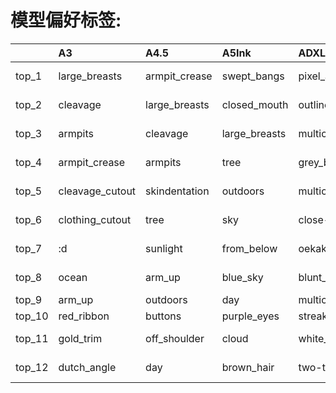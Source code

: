# 模型偏好标签: 
|        | A3              | A4.5          | A5Ink         | ADXL06                  | ADXL11                  | AE10                 | AID210            | AID28             | AIDXL52                 | AIDXL61      | AKC               | AL                | AMXL30                  | AOM3A1        | AOM3A2           | APVC                 | BP10                 | BP9                  | BPXL0.3.1               | CC20                | CCM75            | CCXL              | CF2.0         | CF2.2        | CF2.5         | CF3.0                   | CFXL1.0              | CFXL2.0         | CFXL2.5           | CHM6                 | CM2           | CM3              | CM4                  | CMC2                       | CMWF2                | CPM20          | CXL1.0              | CXL2.0              | CYE           | CYKM       | CYKMM                         | CYM          | CYM2                | CYM3         | CYN              | CYN2         | CYN3               | CYS                           | CYnai3                    | DLM9              | DS225                | EB5                  | GM20              | HW100                         | HXLB01            | I90                           | JQ20                | JQ30                | KJ21           | KW50          | KW60                | KW70                 | KW80                 | KW85                | KW90                 | KXLB7               | KXLE1              | MM11              | MP4                  | NAI3             | NAXL10            | PC15                | PC20                | PM                   | PVC20                | PVC30                | PVCFB10        | PVCFB25           | PW2               | PW6        | R7             | RRM                     | RRM1.1                        | RRM2.1            | RRM3.2          | RRM4.0          | RRM4.1        | RS20              | RXL2v12                   | SF1.0               | SIA2              | SM22F                | SMM10                         | TWM12                | YAA20             | YH                  | novelai             |
|:-------|:----------------|:--------------|:--------------|:------------------------|:------------------------|:---------------------|:------------------|:------------------|:------------------------|:-------------|:------------------|:------------------|:------------------------|:--------------|:-----------------|:---------------------|:---------------------|:---------------------|:------------------------|:--------------------|:-----------------|:------------------|:--------------|:-------------|:--------------|:------------------------|:---------------------|:----------------|:------------------|:---------------------|:--------------|:-----------------|:---------------------|:---------------------------|:---------------------|:---------------|:--------------------|:--------------------|:--------------|:-----------|:------------------------------|:-------------|:--------------------|:-------------|:-----------------|:-------------|:-------------------|:------------------------------|:--------------------------|:------------------|:---------------------|:---------------------|:------------------|:------------------------------|:------------------|:------------------------------|:--------------------|:--------------------|:---------------|:--------------|:--------------------|:---------------------|:---------------------|:--------------------|:---------------------|:--------------------|:-------------------|:------------------|:---------------------|:-----------------|:------------------|:--------------------|:--------------------|:---------------------|:---------------------|:---------------------|:---------------|:------------------|:------------------|:-----------|:---------------|:------------------------|:------------------------------|:------------------|:----------------|:----------------|:--------------|:------------------|:--------------------------|:--------------------|:------------------|:---------------------|:------------------------------|:---------------------|:------------------|:--------------------|:--------------------|
| top_1  | large_breasts   | armpit_crease | swept_bangs   | pixel_art               | oekaki                  | floating_hair        | pink_background   | makeup            | brown_eyes              | sketch       | :d                | shiny_hair        | pixel_art               | sweat         | white_legwear    | blurry               | hair_behind_ear      | expressionless       | brown_eyes              | sailor_collar       | skin_fang        | pixel_art         | gloves        | black_ribbon | box           | hair_behind_ear         | grey_background      | petals          | blurry            | wavy_hair            | upper_teeth   | x_hair_ornament  | eyebrows_behind_hair | chromatic_aberration       | floating_hair        | realistic      | grey_background     | grey_background     | pillow        | child      | child                         | indoors      | child               | child        | animal_ear_fluff | indoors      | fang               | child                         | blunt_bangs               | lips              | black_hair           | eyebrows_behind_hair | lips              | :o                            | parody            | :o                            | two-tone_background | two-tone_background | yellow_flower  | lips          | :o                  | symbol_in_eye        | symbol_in_eye        | multicolored_eyes   | pink_jacket          | brown_eyes          | no_humans          | nail_polish       | eyebrows_behind_hair | huge_breasts     | yellow_eyes       | :o                  | white_background    | chromatic_aberration | depth_of_field       | grey_background      | 3d             | 3d                | pink_lips         | realistic  | yellow_flower  | two-tone_background     | two-tone_background           | earrings          | earrings        | earrings        | swept_bangs   | orange_hair       | colored_inner_hair        | blush_stickers      | blush_stickers    | shiny_hair           | :o                            | pink_lips            | :d                | hairclip            | swept_bangs         |
| top_2  | cleavage        | large_breasts | closed_mouth  | outline                 | pixel_art               | hair_flower          | red_background    | head_out_of_frame | shiny_hair              | green_eyes   | v-shaped_eyebrows | v-shaped_eyebrows | no_humans               | red_ribbon    | thighhighs       | blurry_background    | eyelashes            | eyebrows_behind_hair | light_smile             | knees_up            | fang             | bob_cut           | shoes         | :d           | pouch         | chromatic_aberration    | brown_eyes           | yellow_eyes     | blurry_background | heart-shaped_pupils  | teeth         | hairclip         | floating_hair        | ocean                      | hair_intakes         | nose           | orange_eyes         | red_eyes            | bed           | younger    | younger                       | child        | younger             | younger      | cat_ears         | pillow       | :o                 | flat_chest                    | yellow_eyes               | eyelashes         | eyebrows_behind_hair | floating_hair        | pink_lips         | multicolored_eyes             | brown_eyes        | blue_background               | white_background    | puffy_sleeves       | animal         | eyelashes     | multicolored_eyes   | pink_jacket          | pink_jacket          | gradient_eyes       | symbol_in_eye        | orange_eyes         | flat_color         | earrings          | frown                | white_background | shiny_hair        | white_background    | two-tone_background | blue_nails           | blurry               | depth_of_field       | freckles       | photo_(medium)    | makeup            | nose       | animal         | hair_intakes            | hair_intakes                  | hair_intakes      | hair_behind_ear | swept_bangs     | earrings      | brown_hair        | two-tone_hair             | child               | child             | shiny                | purple_eyes                   | lips                 | fang              | two_side_up         | shiny_hair          |
| top_3  | armpits         | cleavage      | large_breasts | multicolored_hair       | flat_color              | eyebrows_behind_hair | flat_color        | grey_background   | closed_mouth            | brown_eyes   | fang              | large_breasts     | grey_hair               | hair_ribbon   | garter_straps    | depth_of_field       | earrings             | frown                | brown_hair              | :o                  | hair_intakes     | red_eyes          | boots         | black_bow    | book          | from_side               | orange_hair          | orange_eyes     | depth_of_field    | stuffed_toy          | ahoge         | floating_hair    | frown                | water                      | nail_polish          | freckles       | yellow_eyes         | silver_hair         | on_bed        | hair_flaps | :o                            | window       | flat_chest          | flat_chest   | :d               | window       | white_background   | fang                          | eyes_visible_through_hair | pink_lips         | ponytail             | blue_nails           | makeup            | pink_eyes                     | closed_eyes       | two-tone_background           | :o                  | puffy_long_sleeves  | blush_stickers | pink_lips     | light_blush         | pink_hoodie          | +_+                  | green_eyes          | pink_hoodie          | grey_background     | parody             | blue_nails        | zipper               | cleavage         | green_eyes        | two-tone_background | :o                  | aqua_hair            | blurry_background    | blurry               | lips           | blurry            | lips              | pink_lips  | sunflower      | yellow_background       | blue_eyes                     | hair_behind_ear   | jewelry         | jewelry         | jewelry       | red_neckwear      | multicolored_hair         | yellow_background   | animal            | eyebrows_behind_hair | two-tone_background           | eyelashes            | open_mouth        | blue_bow            | shiny               |
| top_4  | armpit_crease   | armpits       | tree          | grey_background         | parody                  | yellow_eyes          | profile           | eyeshadow         | light_smile             | close-up     | red_bow           | shiny             | grey_background         | wet           | potted_plant     | red_eyes             | from_side            | building             | architecture            | feet_out_of_frame   | armpit_crease    | chibi             | full_body     | sitting      | thigh_strap   | yellow_background       | face                 | ahoge           | yellow_eyes       | see-through          | floating_hair | upper_teeth      | shiny_hair           | beach                      | blue_hair            | pink_lips      | gradient_background | nose_blush          | bed_sheet     | dot_nose   | hair_flaps                    | bare_arms    | looking_away        | lying        | twintails        | bed          | twintails          | :o                            | orange_eyes               | blurry            | short_ponytail       | teeth                | nail_polish       | purple_eyes                   | black_hair        | open_mouth                    | puffy_sleeves       | :o                  | sunflower      | large_breasts | shiny_hair          | hoodie               | multicolored_eyes    | yellow_eyes         | hoodie               | yellow_eyes         | abstract           | floating_hair     | zipper_pull_tab      | bikini           | orange_eyes       | black_shirt         | puffy_sleeves       | hair_behind_ear      | symbol-shaped_pupils | 3d                   | lipstick       | figure            | lipstick          | lipstick   | child          | blue_eyes               | yellow_background             | blue_eyes         | hair_intakes    | hair_behind_ear | blue_eyes     | red_hair          | grey_background           | short_twintails     | notice_lines      | armpit_crease        | open_mouth                    | makeup               | two_side_up       | sleeves_past_wrists | shiny_skin          |
| top_5  | cleavage_cutout | skindentation | outdoors      | multicolored_background | outline                 | earrings             | 1boy              | lips              | shiny                   | shiny_hair   | starry_sky        | tree              | close-up                | tree          | detached_sleeves | eyebrows_behind_hair | aqua_eyes            | zipper               | orange_eyes             | white_sailor_collar | purple_eyes      | striped           | black_legwear | hair_ribbon  | cardboard_box | profile                 | yellow_eyes          | brown_eyes      | orange_eyes       | stuffed_animal       | nail_polish   | ahoge            | shiny                | floating_hair              | eyebrows_behind_hair | 3d             | brown_eyes          | grey_hair           | indoors       | looking_up | chestnut_mouth                | looking_away | lying               | blunt_bangs  | two_side_up      | :d           | pink_hair          | younger                       | black_hair                | makeup            | building             | upper_teeth          | eyelashes         | open_mouth                    | blunt_bangs       | blue_hair                     | blue_background     | white_background    | child          | fingernails   | portrait            | +_+                  | symbol-shaped_pupils | multicolored        | hood_down            | face                | pokemon_(creature) | v-shaped_eyebrows | hair_intakes         | swimsuit         | outline           | puffy_sleeves       | notice_lines        | yellow_jacket        | heart-shaped_pupils  | heart-shaped_pupils  | makeup         | depth_of_field    | grey_eyes         | mascara    | flower         | from_side               | white_background              | jewelry           | swept_bangs     | blue_eyes       | smile         | red_ribbon        | brown_eyes                | tareme              | younger           | purple_eyes          | blue_jacket                   | light_smile          | tree              | pillow              | parted_bangs        |
| top_6  | clothing_cutout | tree          | sky           | close-up                | no_nose                 | eyelashes            | male_focus        | streaked_hair     | green_background        | closed_mouth | black_bow         | outdoors          | colorful                | skindentation | sitting          | striped              | floating_hair        | earrings             | east_asian_architecture | puffy_long_sleeves  | large_breasts    | brown_background  | pantyhose     | indoors      | bag           | orange_background       | eyebrows_behind_hair | wind            | red_hair          | on_bed               | ocean         | nail_polish      | hair_behind_ear      | clothing_cutout            | pink_eyes            | black_eyes     | gradient            | blunt_bangs         | two_side_up   | lying      | blue_hair                     | chair        | looking_up          | :o           | animal_ears      | on_bed       | skin_fang          | hair_intakes                  | blue_shirt                | blurry_background | frown                | eyelashes            | teeth             | :d                            | parted_bangs      | portrait                      | puffy_long_sleeves  | :d                  | :3             | close-up      | gradient_eyes       | symbol-shaped_pupils | pink_hoodie          | red_neckwear        | hood                 | orange_hair         | colorful           | blue_eyes         | drawstring           | large_breasts    | brown_hair        | puffy_long_sleeves  | hair_between_eyes   | earrings             | pink_eyes            | shiny_clothes        | realistic      | blurry_background | nose              | makeup     | :d             | multicolored_background | simple_background             | belt              | parted_bangs    | hair_intakes    | hairclip      | orange_background | light_smile               | notice_lines        | cat               | tree                 | sleeves_past_wrists           | brown_hair           | purple_eyes       | puffy_long_sleeves  | from_below          |
| top_7  | :d              | sunlight      | from_below    | oekaki                  | no_humans               | aqua_eyes            | head_out_of_frame | lipstick          | brown_hair              | yellow_eyes  | star_(sky)        | medium_breasts    | multicolored_background | twintails     | frills           | pink_eyes            | swept_bangs          | closed_mouth         | plant                   | serafuku            | black_ribbon     | close-up          | shadow        | spread_legs  | bottle        | parted_bangs            | orange_eyes          | blurry          | brown_eyes        | symbol-shaped_pupils | arm_up        | blue_nails       | chromatic_aberration | thigh_strap                | earrings             | grey_eyes      | white_background    | white_hair          | hair_intakes  | blue_hair  | flat_chest                    | book         | short_hair          | blue_eyes    | pink_hair        | twintails    | pink_bow           | sleeves_past_wrists           | short_hair                | outdoors          | expressionless       | lips                 | pink_nails        | tree                          | close-up          | hair_between_eyes             | :d                  | black_bow           | flower         | makeup        | medium_hair         | hood                 | child                | collared_shirt      | hooded_jacket        | close-up            | oekaki             | jewelry           | unzipped             | shiny_skin       | shiny             | open_jacket         | open_mouth          | yellow_neckwear      | pink_neckwear        | symbol-shaped_pupils | pink_lips      | cosplay           | blurry_background | black_eyes | :3             | simple_background       | virtual_youtuber              | bag               | blue_eyes       | belt            | belt          | closed_mouth      | gradient_hair             | younger             | chibi             | large_breasts        | hair_between_eyes             | eyebrows_behind_hair | hair_intakes      | puffy_sleeves       | purple_background   |
| top_8  | ocean           | arm_up        | blue_sky      | blunt_bangs             | chibi                   | flower               | from_side         | shiny_skin        | short_hair              | brown_hair   | skin_fang         | sky               | multicolored_hair       | thighs        | plant            | scrunchie            | eyebrows_behind_hair | zipper_pull_tab      | japanese_clothes        | sleeves_past_wrists | pink_eyes        | purple_hair       | bag           | fang         | red_hair      | bodysuit                | red_hair             | light_particles | petals            | pillow               | blue_nails    | teeth            | hair_intakes         | sunlight                   | multicolored         | lips           | simple_background   | simple_background   | lying         | :o         | lying                         | sitting      | :o                  | blue_hair    | cat_girl         | cleavage     | puffy_long_sleeves | blue_eyes                     | multicolored_eyes         | large_breasts     | hair_tie             | see-through          | upper_teeth       | multicolored                  | multicolored_hair | eyebrows_visible_through_hair | notice_lines        | looking_away        | bird           | tree          | dot_nose            | hood_down            | sleeves_past_wrists  | :o                  | :d                   | gradient_background | male_focus         | arm_up            | shiny                | gradient_hair    | multicolored_hair | very_long_hair      | hair_intakes        | hairclip             | eyebrows_behind_hair | clothing_cutout      | photo_(medium) | oekaki            | blurry            | lips       | bird           | white_background        | blue_hair                     | hair_ornament     | belt            | smile           | hair_ornament | collarbone        | eyes_visible_through_hair | two-tone_background | bird              | collarbone           | blonde_hair                   | nose                 | twintails         | bed_sheet           | simple_background   |
| top_9  | arm_up          | outdoors      | day           | multicolored            | pastel_colors           | petals               | from_behind       | tattoo            | bob_cut                 | shiny        | hair_bow          | cleavage          | abstract                | grass         | skindentation    | pink_neckwear        | looking_to_the_side  | black_shirt          | shiny_hair              | purple_eyes         | medium_breasts   | dot_nose          | black_gloves  | underwear    | belt          | looking_to_the_side     | portrait             | floating_hair   | red_eyes          | lying                | sunlight      | orange_hair      | blue_eyes            | cloud                      | purple_eyes          | makeup         | closed_mouth        | gradient_background | sailor_collar | messy_hair | parted_lips                   | table        | blunt_bangs         | looking_away | fang             | two_side_up  | hair_bow           | puffy_sleeves                 | shadow                    | tree              | tied_hair            | nail_polish          | fingernails       | medium_hair                   | streaked_hair     | hair_intakes                  | open_mouth          | open_mouth          | :d             | outdoors      | yellow_eyes         | hooded_jacket        | heart_in_eye         | puffy_short_sleeves | drawstring           | portrait            | no_lineart         | medium_breasts    | floating_hair        | thigh_gap        | brown_eyes        | blue_jacket         | very_long_hair      | star_(symbol)        | large_breasts        | gloves               | light_smile    | close-up          | depth_of_field    | grey_eyes  | pink_flower    | orange_background       | pink_hair                     | pink_jacket       | sweat           | sweat           | aqua_eyes     | hair_intakes      | expressionless            | :o                  | print_shirt       | medium_breasts       | eyebrows_visible_through_hair | sunlight             | hair_between_eyes | hair_bow            | short_hair          |
| top_10 | red_ribbon      | buttons       | purple_eyes   | streaked_hair           | multicolored_background | hair_intakes         | no_humans         | piercing          | green_eyes              | face         | open_mouth        | grass             | pastel_colors           | red_bow       | heterochromia    | striped_bow          | looking_down         | arms_up              | tree                    | puffy_sleeves       | twintails        | head_tilt         | bare_legs     | thighs       | white_legwear | tied_hair               | expressionless       | wide_sleeves    | light_particles   | bed_sheet            | armpits       | very_long_hair   | earrings             | dutch_angle                | expressionless       | asian          | hair_intakes        | hairband            | sitting       | on_back    | portrait                      | pillow       | looking_to_the_side | barefoot     | window           | fang         | puffy_sleeves      | eyebrows_visible_through_hair | closed_mouth              | day               | zipper               | earrings             | blurry            | red_eyes                      | brown_hair        | :d                            | blue_jacket         | hair_between_eyes   | stuffed_toy    | cleavage      | blue_shirt          | :d                   | virtual_youtuber     | star_(sky)          | virtual_youtuber     | gradient            | limited_palette    | stomach           | hood                 | personification  | closed_mouth      | white_jacket        | puffy_long_sleeves  | puffy_long_sleeves   | cleavage             | covered_nipples      | nose           | lips              | mascara           | 3d         | stuffed_toy    | virtual_youtuber        | from_side                     | yellow_background | tied_hair       | hair_ornament   | large_breasts | red_bow           | orange_eyes               | short_sleeves       | yellow_flower     | outdoors             | :d                            | fingernails          | pink_eyes         | lying               | shadow              |
| top_11 | gold_trim       | off_shoulder  | cloud         | white_outline           | blush_stickers          | expressionless       | parody            | multicolored_hair | multicolored_background | head_tilt    | gloves            | cloud             | white_hair              | pink_eyes     | fangs            | hair_scrunchie       | closed_mouth         | tree                 | closed_mouth            | pink_hair           | cloud            | indoors           | weapon        | red_hair     | sitting       | multicolored_background | brown_hair           | depth_of_field  | pink_hair         | flower               | water         | arm_up           | orange_hair          | official_alternate_costume | multicolored_eyes    | mascara        | blunt_bangs         | brown_background    | green_eyes    | pillow     | eyebrows_visible_through_hair | flat_chest   | blue_hair           | bare_arms    | fur_trim         | open_mouth   | animal_ear_fluff   | puffy_long_sleeves            | multicolored_hair         | fingernails       | closed_mouth         | wind                 | lipstick          | eyebrows_visible_through_hair | yellow_eyes       | sailor_collar                 | collared_shirt      | headgear            | short_sleeves  | face          | open_mouth          | virtual_youtuber     | hood_down            | symbol_in_eye       | symbol-shaped_pupils | brown_hair          | 1boy               | very_long_hair    | hooded_jacket        | colored_skin     | two-tone_hair     | hair_between_eyes   | sailor_collar       | hood                 | unzipped             | cleavage_cutout      | brown_eyes     | blonde_hair       | realistic         | red_lips   | short_sleeves  | blue_hair               | fang                          | jacket            | hair_ornament   | parted_bangs    | red_jacket    | bikini            | short_hair                | animal              | :3                | sunlight             | pleated_skirt                 | face                 | very_long_hair    | :o                  | looking_to_the_side |
| top_12 | dutch_angle     | day           | brown_hair    | two-tone_hair           | border                  | blue_ribbon          | simple_background | shiny             | yellow_eyes             | closed_eyes  | large_breasts     | purple_eyes       | silver_hair             | hair_bow      | knee_up          | pink_ribbon          | purple_hair          | black_jacket         | sunlight                | pink_eyes           | sleeveless_shirt | multicolored_hair | grass         | panties      | gun           | looking_away            | close-up             | closed_mouth    | wind              | bed                  | arms_up       | animal_ear_fluff | orange_background    | wind                       | blue_nails           | photorealistic | frills              | gradient            | pink_hair     | face       | on_back                       | lying        | barefoot            | short_hair   | hair_intakes     | black_ribbon | :d                 | pink_hair                     | medium_hair               | close-up          | side_ponytail        | flower               | blurry_background | sidelocks                     | multiple_views    | blue_eyes                     | simple_background   | small_breasts       | pink_flower    | day           | two-tone_background | sparkling_eyes       | hood                 | portrait            | +_+                  | red_hair            | colored_skin       | animal_ears       | shiny_hair           | navel            | close-up          | jacket              | simple_background   | hat                  | pink_ribbon          | zipper               | face           | yellow_eyes       | black_eyes        | eyeshadow  | stuffed_animal | looking_to_the_side     | eyebrows_visible_through_hair | smile             | black_shirt     | medium_breasts  | hair_intakes  | cleavage          | closed_mouth              | short_hair          | flying_sweatdrops | day                  | pink_eyes                     | light_particles      | smile             | white_sailor_collar | brown_hair          |

